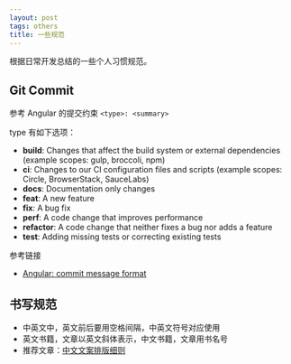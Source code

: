 ```yaml
---
layout: post
tags: others
title: 一些规范
---
```

根据日常开发总结的一些个人习惯规范。

## Git Commit
参考 Angular 的提交约束 `<type>: <summary>`  

type 有如下选项：
- **build**: Changes that affect the build system or external dependencies (example scopes: gulp, broccoli, npm)
- **ci**: Changes to our CI configuration files and scripts (example scopes: Circle, BrowserStack, SauceLabs)
- **docs**: Documentation only changes
- **feat**: A new feature
- **fix**: A bug fix
- **perf**: A code change that improves performance
- **refactor**: A code change that neither fixes a bug nor adds a feature
- **test**: Adding missing tests or correcting existing tests

参考链接
- [Angular: commit message format](https://github.com/angular/angular/blob/master/CONTRIBUTING.md#-commit-message-format)

## 书写规范
- 中英文中，英文前后要用空格间隔，中英文符号对应使用
- 英文书籍，文章以英文斜体表示，中文书籍，文章用书名号
- 推荐文章：[中文文案排版细则](https://dawner.top/posts/chinese-copywriting-rules/)